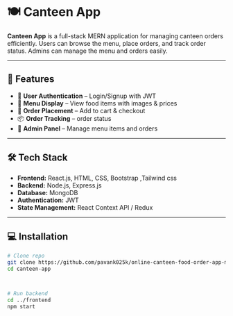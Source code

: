 # 🍽️ Canteen App



**Canteen App** is a full-stack MERN application for managing canteen orders efficiently. Users can browse the menu, place orders, and track order status. Admins can manage the menu and orders easily.

---

## 🚀 Features

- 🔐 **User Authentication** – Login/Signup with JWT  
- 🍔 **Menu Display** – View food items with images & prices  
- 🛒 **Order Placement** – Add to cart & checkout  
- 📦 **Order Tracking** –  order status  
- 📝 **Admin Panel** – Manage menu items and orders  

---

## 🛠️ Tech Stack

- **Frontend:** React.js, HTML, CSS, Bootstrap ,Tailwind css 
- **Backend:** Node.js, Express.js  
- **Database:** MongoDB  
- **Authentication:** JWT  
- **State Management:** React Context API / Redux  

---

## 💻 Installation

```bash
# Clone repo
git clone https://github.com/pavank025k/online-canteen-food-order-app-mern-.git
cd canteen-app



# Run backend
cd ../frontend
npm start
